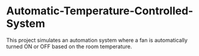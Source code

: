 # Automatic-Temperature-Controlled-System
This project simulates an automation system where a fan is automatically turned ON or OFF based on the room temperature.
